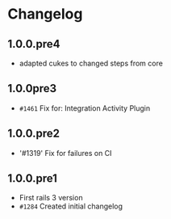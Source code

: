 # Changelog

## 1.0.0.pre4

* adapted cukes to changed steps from core

## 1.0.0pre3

* `#1461` Fix for: Integration Activity Plugin

## 1.0.0.pre2

* '#1319' Fix for failures on CI

## 1.0.0.pre1

* First rails 3 version
* `#1284` Created initial changelog
